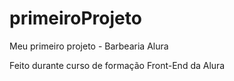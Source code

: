 # primeiroProjeto
Meu primeiro projeto - Barbearia Alura

Feito durante curso de formação Front-End da Alura

